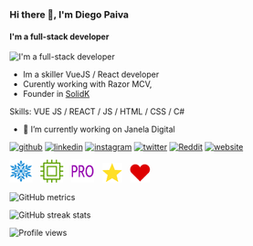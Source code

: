 ### Hi there 👋, I'm **Diego Paiva**
#### I'm a **full-stack** developer
![I'm a **full-stack** developer](https://cr-ss-service.azurewebsites.net/api/ScreenShot?widget=summary&username=beckerin)

- Im a skiller VueJS / React developer 
- Curently working with Razor MCV,
- Founder in [SolidK](http://solidktech.com/)

Skills: VUE JS / REACT / JS / HTML / CSS / C#

- 🔭 I’m currently working on Janela Digital 


[<img src='https://cdn.jsdelivr.net/npm/simple-icons@3.0.1/icons/github.svg' alt='github' height='40'>](https://github.com/beckerin)  [<img src='https://cdn.jsdelivr.net/npm/simple-icons@3.0.1/icons/linkedin.svg' alt='linkedin' height='40'>](https://www.linkedin.com/in/d-paiva/)  [<img src='https://cdn.jsdelivr.net/npm/simple-icons@3.0.1/icons/instagram.svg' alt='instagram' height='40'>](https://www.instagram.com/d.paiva_/)  [<img src='https://cdn.jsdelivr.net/npm/simple-icons@3.0.1/icons/twitter.svg' alt='twitter' height='40'>](https://twitter.com/_brpaiva)  [<img src='https://cdn.jsdelivr.net/npm/simple-icons@3.0.1/icons/reddit.svg' alt='Reddit' height='40'>](https://www.reddit.com/user/beckerin)  [<img src='https://cdn.jsdelivr.net/npm/simple-icons@3.0.1/icons/icloud.svg' alt='website' height='40'>](https://paivadiego.com.br)  

<a href='https://archiveprogram.github.com/'><img src='https://raw.githubusercontent.com/acervenky/animated-github-badges/master/assets/acbadge.gif' width='40' height='40'></a> <a href='https://docs.github.com/en/developers'><img src='https://raw.githubusercontent.com/acervenky/animated-github-badges/master/assets/devbadge.gif' width='40' height='40'></a> <a href='https://github.com/pricing'><img src='https://raw.githubusercontent.com/acervenky/animated-github-badges/master/assets/pro.gif' width='40' height='40'></a> <a href='https://stars.github.com/'><img src='https://raw.githubusercontent.com/acervenky/animated-github-badges/master/assets/starbadge.gif' width='35' height='35'></a> <a href='https://docs.github.com/en/github/supporting-the-open-source-community-with-github-sponsors'><img src='https://raw.githubusercontent.com/acervenky/animated-github-badges/master/assets/sponsorbadge.gif' width='35' height='35'></a> 

![GitHub metrics](https://metrics.lecoq.io/beckerin)  

![GitHub streak stats](https://github-readme-streak-stats.herokuapp.com/?user=beckerin)  

![Profile views](https://gpvc.arturio.dev/beckerin)  
